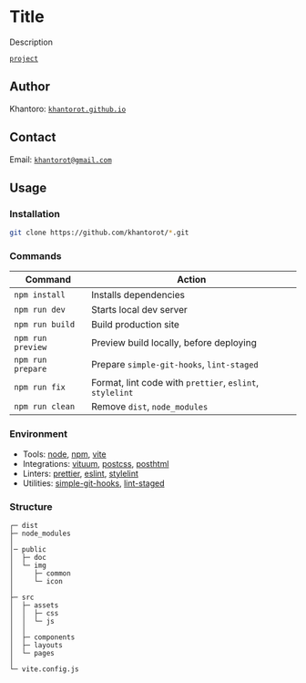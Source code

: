 # Title

Description

[`project`](https://khantorot.github.io/*)

## Author

Khantoro: [`khantorot.github.io`](https://khantorot.github.io)

## Contact

Email: [`khantorot@gmail.com`](mailto:khantorot@gmail.com)

## Usage

### Installation

```bash
git clone https://github.com/khantorot/*.git
```

### Commands

| Command           | Action                                                   |
| ----------------- | -------------------------------------------------------- |
| `npm install`     | Installs dependencies                                    |
| `npm run dev`     | Starts local dev server                                  |
| `npm run build`   | Build production site                                    |
| `npm run preview` | Preview build locally, before deploying                  |
| `npm run prepare` | Prepare `simple-git-hooks`, `lint-staged`                |
| `npm run fix`     | Format, lint code with `prettier`, `eslint`, `stylelint` |
| `npm run clean`   | Remove `dist`, `node_modules`                            |

### Environment

- Tools: [node](https://nodejs.org), [npm](https://npmjs.com), [vite](https://vitejs.dev)
- Integrations: [vituum](https://vituum.dev), [postcss](https://postcss.org), [posthtml](https://posthtml.org)
- Linters: [prettier](https://prettier.io), [eslint](https://eslint.org), [stylelint](https://stylelint.io)
- Utilities: [simple-git-hooks](https://github.com/toplenboren/simple-git-hooks), [lint-staged](https://github.com/lint-staged/lint-staged)

### Structure

```
┌─ dist
├─ node_modules
│
│─ public
│  ├─ doc
│  └─ img
│     ├─ common
│     └─ icon
│
├─ src
│  ├─ assets
│  │  ├─ css
│  │  └─ js
│  │
│  ├─ components
│  ├─ layouts
│  └─ pages
│
└─ vite.config.js
```

